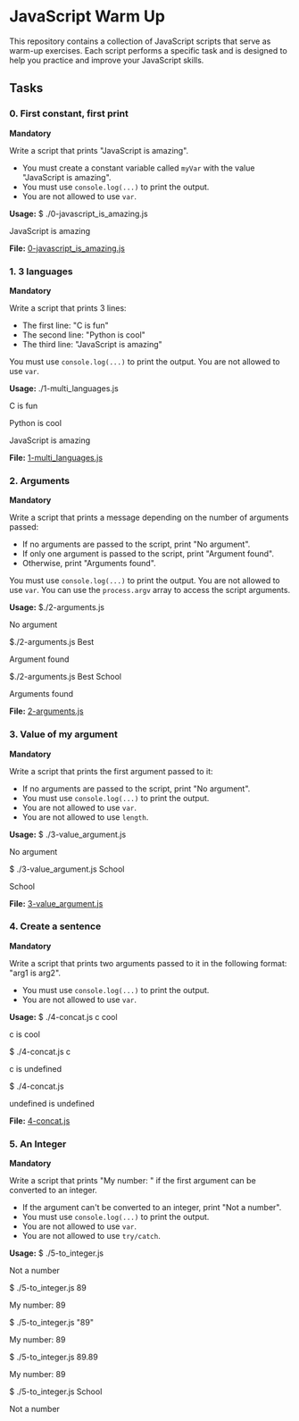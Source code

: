 # JavaScript Warm Up

This repository contains a collection of JavaScript scripts that serve as warm-up exercises. Each script performs a specific task and is designed to help you practice and improve your JavaScript skills.

## Tasks

### 0. First constant, first print

**Mandatory**

Write a script that prints "JavaScript is amazing".

- You must create a constant variable called `myVar` with the value "JavaScript is amazing".
- You must use `console.log(...)` to print the output.
- You are not allowed to use `var`.

**Usage:**
$ ./0-javascript_is_amazing.js
    
JavaScript is amazing


**File:** [0-javascript_is_amazing.js](./0-javascript_is_amazing.js)

### 1. 3 languages

**Mandatory**

Write a script that prints 3 lines:

- The first line: "C is fun"
- The second line: "Python is cool"
- The third line: "JavaScript is amazing"

You must use `console.log(...)` to print the output.
You are not allowed to use `var`.

**Usage:**
./1-multi_languages.js

C is fun

Python is cool

JavaScript is amazing


**File:** [1-multi_languages.js](./1-multi_languages.js)

### 2. Arguments

**Mandatory**

Write a script that prints a message depending on the number of arguments passed:

- If no arguments are passed to the script, print "No argument".
- If only one argument is passed to the script, print "Argument found".
- Otherwise, print "Arguments found".

You must use `console.log(...)` to print the output.
You are not allowed to use `var`.
You can use the `process.argv` array to access the script arguments.

**Usage:**
$./2-arguments.js

No argument

$./2-arguments.js Best

Argument found

$./2-arguments.js Best School

Arguments found


**File:** [2-arguments.js](./2-arguments.js)

### 3. Value of my argument

**Mandatory**

Write a script that prints the first argument passed to it:

- If no arguments are passed to the script, print "No argument".
- You must use `console.log(...)` to print the output.
- You are not allowed to use `var`.
- You are not allowed to use `length`.

**Usage:**
$ ./3-value_argument.js

No argument

$ ./3-value_argument.js School

School


**File:** [3-value_argument.js](./3-value_argument.js)

### 4. Create a sentence

**Mandatory**

Write a script that prints two arguments passed to it in the following format: "arg1 is arg2".

- You must use `console.log(...)` to print the output.
- You are not allowed to use `var`.

**Usage:**
$ ./4-concat.js c cool

c is cool

$ ./4-concat.js c

c is undefined

$ ./4-concat.js

undefined is undefined


**File:** [4-concat.js](./4-concat.js)

### 5. An Integer

**Mandatory**

Write a script that prints "My number: <first argument converted to an integer>" if the first argument can be converted to an integer.

- If the argument can't be converted to an integer, print "Not a number".
- You must use `console.log(...)` to print the output.
- You are not allowed to use `var`.
- You are not allowed to use `try/catch`.

**Usage:**
$ ./5-to_integer.js

Not a number

$ ./5-to_integer.js 89

My number: 89

$ ./5-to_integer.js "89"

My number: 89

$ ./5-to_integer.js 89.89

My number: 89

$ ./5-to_integer.js School

Not a number
